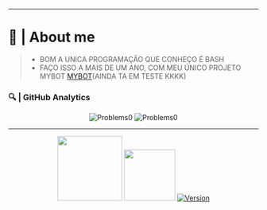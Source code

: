 <hr>

<h1>🤨 | About me</h1>
<blockquote>
  <ul>
    <li> BOM A UNICA PROGRAMAÇÃO QUE CONHEÇO É BASH</li>
    <li> FAÇO ISSO A MAIS DE UM ANO, COM MEU ÚNICO PROJETO MYBOT <a href="https://github.com/Problems0/MyBot">MYBOT</a>(AINDA TA EM TESTE KKKK)</li>
  </ul>
<p>
</blockquote>
    <h3>
       🔍 | GitHub Analytics
    </h3>
<div align="center">
    <img src="https://github-readme-stats.vercel.app/api?username=Problems0&show_icons=true&theme=tokyonight" alt="Problems0" style="min-width=50%">
<img src="https://github-readme-stats.vercel.app/api/top-langs/?username=Problems0&theme=tokyonight&layout=compact" alt="Problems0" style="max-width=70%"/>
</div>
<hr>
<div align="center">
      <img width=130 src=https://komarev.com/ghpvc/?username=Problems0>
        <img width=103 src=https://img.shields.io/github/followers/Problems0.svg?style=social&label=Follow&maxAge=2592000>
     <a href="t.me/NobodyDev"><img alt="Version" src="https://img.shields.io/static/v1?label=TELEGRAM&message=@NobodyDev&style=for-the-badge&color=green&logo=telegram"/></a>
</div>
